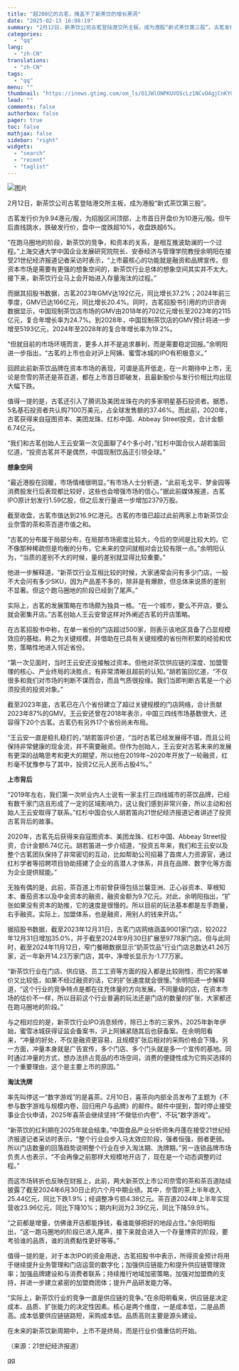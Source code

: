 ```yaml
---
title: "超200亿的古茗，掩盖不了新茶饮的增长黑洞"
date: "2025-02-13 16:08:19"
summary: "2月12日，新茶饮公司古茗登陆港交所主板，成为港股“新式茶饮第三股”。古茗发行价为9.94港元/股，..."
categories:
  - "qq"
lang:
  - "zh-CN"
translations:
  - "zh-CN"
tags:
  - "qq"
menu: ""
thumbnail: "https://inews.gtimg.com/om_ls/O1JWlONPKUVO5cLz1NCvO4gjCnKYUwocBIyFZuCWJtv0MAA_640360/0"
lead: ""
comments: false
authorbox: false
pager: true
toc: false
mathjax: false
sidebar: "right"
widgets:
  - "search"
  - "recent"
  - "taglist"
---
```


![图片](https://inews.gtimg.com/om_bt/O1XQvUr02upkFJ_XDsTf45L46PJUOkqag69TBx6unu3EoAA/641)

2月12日，新茶饮公司古茗登陆港交所主板，成为港股“新式茶饮第三股”。

古茗发行价为9.94港元/股，为招股区间顶部，上市首日开盘价为10港元/股。但午后直线跳水，跌破发行价，盘中一度跌超10%，收盘跌超6%。

“在跑马圈地的阶段，新茶饮的竞争，和资本的关系，是相互推波助澜的一个过程。”上海交通大学中国企业发展研究院院长、安泰经济与管理学院教授余明阳在接受21世纪经济报道记者采访时表示，“上市最核心的功能就是融资和品牌宣传。但资本市场是需要有更强的想象空间的，新茶饮行业总体的想象空间其实并不太大。接下来，新茶饮行业马上会开始进入存量淘汰的过程。”

而据其招股书数据，古茗2023年GMV达192亿元，同比增长37.2%；2024年前三季度，GMV已达166亿元，同比增长20.4%。同时，古茗招股书引用的灼识咨询数据显示，中国现制茶饮店市场的GMV由2018年的702亿元增长至2023年的2115亿元，复合年增长率为24.7%。到2028年，中国现制茶饮店的GMV预计将进一步增至5193亿元，2024年至2028年的复合年增长率为19.2%。

“但就目前的市场环境而言，更多人并不是追求暴利，而是需要稳定回报。”余明阳进一步指出，“古茗的上市也会对沪上阿姨、蜜雪冰城的IPO有积极意义。”

回顾此前新茶饮品牌在资本市场的表现，可谓是高开低走，在一片期待中上市，无论是奈雪的茶还是茶百道，都在上市首日即破发，且最新股价与发行价相比均出现大幅下跌。

值得一提的是，古茗还引入了腾讯及美团龙珠在内的多家明星基石投资者。据悉，5名基石投资者共认购7100万美元，占全球发售额的37.46%。而此前，2020年，古茗获得来自寇图资本、美团龙珠、红杉中国、Abbeay Street投资，合计金额6.74亿元。

“我们和古茗创始人王云安第一次见面聊了4个多小时，”红杉中国合伙人胡若笛回忆道，“投资古茗并不是偶然，中国现制饮品正引领全球。”

**想象空间**

“最近港股在回暖，市场情绪很明显。”有市场人士分析道，“此前毛戈平、梦金园等消费股发行后表现都比较好，这些也会增强市场的信心。”据此前媒体报道，古茗IPO原计划发行1.59亿股，但之后发行量进一步增加2379万股。

截至收盘，古茗市值达到216.9亿港元。古茗的市值已超过此前两家上市新茶饮企业奈雪的茶和茶百道市值之和。

“古茗的分布属于局部分布，在局部市场密度比较大，今后的空间是比较大的。它不像那种稀疏但是均衡的分布，它未来的空间就相对会比较有限一点。”余明阳认为，“当质的差别不大的时候，量的差别就显得比较重要。”

他进一步解释道，“新茶饮行业互相比较的时候，大家通常会问有多少门店，一般不大会问有多少SKU，因为产品差不多的，除非是有爆款，但总体来说质的差别不显著。但这个跑马圈地的阶段已经到了尾声。”

实际上，古茗的发展策略在市场颇为独具一格。“在一个城市，要么不开店，要么就会密集开店。”古茗创始人王云安曾这样对外阐述古茗的开店策略。

在古茗招股书中称，在单一省份的门店超过500家，则表示该地区具备了凸显规模效应的基础，称之为关键规模，并借助在已具有关键规模的省份所积累的经验和优势，策略性地进入邻近省份。

“第一次见面时，当时王云安还没接触过资本。但他对茶饮供应链的深度、加盟管理的核心、产业终局的决胜点，有非常清晰且超前的认知。”胡若笛回忆道，“不仅很多和我们对市场的判断不谋而合，而且气质很投缘。我们当即判断古茗是一个必须投资的投资对象。”

截至2023年底，古茗已在八个省份建立了超过关键规模的门店网络，合计贡献2023年87%的GMV。王云安还曾在2018年表示，中国三四线市场基数很大，还容得下20个古茗。古茗仍有另外17个省份尚未布局。

“王云安一直是稳扎稳打的，”胡若笛评价道，“当时古茗已经发展得不错，而且公司保持非常健康的现金流，并不需要融资。但作为创始人，王云安对古茗未来的发展有更深的战略思考和更大的期望，所以他在2019年~2020年开放了一轮融资，红杉毫不犹豫参与了其中，投资2亿元人民币占股4%。”

**上市背后**

“2019年左右，我们第一次听业内人士说有一家主打三四线城市的茶饮品牌，已经有数千家门店且形成了一定的区域影响力，这让我们感到非常兴奋，所以主动和创始人王云安取得了联系。”红杉中国合伙人胡若笛向21世纪经济报道记者讲述了投资古茗背后的故事。

2020年，古茗先后获得来自寇图资本、美团龙珠、红杉中国、Abbeay Street投资，合计金额6.74亿元。胡若笛进一步介绍道，“投资五年来，我们和王云安以及整个古茗团队保持了非常密切的互动，比如帮助公司招募了首席人力资源官，通过红杉学者等招聘项目协助搭建了企业的高潜人才体系，并且在品牌、数字化等方面为企业提供赋能。”

无独有偶的是，此前，茶百道上市前曾获得包括兰馨亚洲、正心谷资本、草根知本、番茄资本以及中金资本的融资，融资金额为9.7亿元。对此，余明阳指出，“扩张如果没有资本的助推，它的速度是很慢的。所以目前的玩法基本都是左手跑量，右手融资。实际上，加盟体系，也是融资，用别人的钱来开店。”

据招股书数据，截至2023年12月31日，古茗门店网络涵盖9001家门店，较2022年12月31日增加35.0%，并于截至2024年9月30日扩展至9778家门店。但与此同时，截至2024年11月12日，窄门餐眼数据显示“奶茶饮品”行业门店总数达41.26万家，近一年新开14.23万家门店，其中，净增长显示为-1.77万家。

“新茶饮行业在门店、供应链、员工工资等方面的投入都是比较刚性，而它的客单价又比较低，如果不经过融资的话，它的扩张速度就会很慢。”余明阳进一步解释道，“这个行业的竞争特点是都在往充体量的方向发展。不同量级的店，在资本市场的估价不一样，所以目前这个行业普遍的玩法还是门店的数量的扩张，大家都还在跑马圈地的阶段。”

与之相对应的是，新茶饮行业IPO消息频传，除已上市的三家外，2025年新年伊始，蜜雪冰城获得证监会备案书，沪上阿姨紧随其后也获备案。在余明阳看来，“冲量的好处，不仅是融资更容易，且规模扩张后相对的采购价格会下降。另一方面，冲量本身就是广告宣传，多个门店、多个门头就是多一个宣传的基地。同时通过冲量的方式，想办法挤占竞品的市场空间，消费的便捷性成为它购买选择的一个重要理由，这个是主要上市的原因。”

**淘汰洗牌**

率先叫停这一“数字游戏”的是喜茶。2月10日，喜茶向内部全员发布了主题为《不参与数字游戏与规模内卷，回归用户与品牌》的邮件。邮件中提到，暂时停止接受事业合伙申请，2025年喜茶会继续坚持“不做低价内卷”，不玩“数字游戏”。

“新茶饮的红利期在2025年就会结束。”中国食品产业分析师朱丹蓬在接受21世纪经济报道记者采访时表示，“整个行业会步入马太效应阶段，强者恒强，弱者更弱。所以门店数量的回落趋势说明整个行业在步入淘汰期、洗牌期。”另一连锁品牌市场负责人也表示，“不会再像之前那样大规模地开店了，现在是一个动态调整的过程。”

而这市场转折也反映在财报上，此前，两大新茶饮上市公司奈雪的茶和茶百道陆续披露了截至2024年6月30日止的六个月中期业绩。其中，奈雪的茶上半年收入25.44亿元，同比下跌1.9%；经调整净亏损4.38亿元。茶百道2024年上半年实现营收23.96亿元，同比下降10%；期内利润为2.39亿元，同比下降59.9%。

“之前都是增量，仿佛谁开店都能挣钱，看谁能够把好的地段占住。”余阳明指出，“这一跑马圈地的阶段已进入尾声，接下来就会进入一个存量博弈的阶段，要考验谁的品质，谁的消费黏性更好等等。”

值得一提的是，对于本次IPO的资金用途，古茗招股书中表示，所得资金预计将用于继续提升业务管理和门店运营的数字化；加强供应链能力和提升供应链管理效率；加强品牌建设和与消费者联系；持续推行地域加密策略，加强对加盟商的支持，并进一步建立紧密的加盟商团体；提升产品研发能力等。

“实际上，新茶饮行业的竞争一直是供应链的竞争。”在余阳明看来，供应链是决定成本、品质、扩张能力的决定性因素。核心是两个维度，一是成本低，二是品质高。成本低要供应链链路短，采购成本低。品质高则主要是源头建设。

在未来的新茶饮新周期中，上市不是终局，而是行业价值重估的开始。

（来源：21世纪经济报道）

[qq](https://new.qq.com/rain/a/20250213A05N5800)
